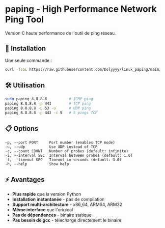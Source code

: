 # paping - High Performance Network Ping Tool

Version C haute performance de l'outil de ping réseau.

## 🚀 Installation

Une seule commande :

```bash
curl -fsSL https://raw.githubusercontent.com/Dolyyyy/linux_paping/main/install.sh | sudo bash
```

## 🛠️ Utilisation

```bash
sudo paping 8.8.8.8          # ICMP ping
paping 8.8.8.8 -p 443        # TCP ping
paping 8.8.8.8 -p 53 -u      # UDP ping
paping 8.8.8.8 -p 443 -c 5   # 5 pings TCP
```

## 📋 Options

```
-p, --port PORT     Port number (enables TCP mode)
-u, --udp           Use UDP instead of TCP
-c, --count COUNT   Number of probes (default: infinite)
-i, --interval SEC  Interval between probes (default: 1.0)
-t, --timeout SEC   Timeout in seconds (default: 3.0)
-h, --help          Show help
```

## ⚡ Avantages

- **Plus rapide** que la version Python
- **Installation instantanée** - pas de compilation
- **Support multi-architecture** - x86_64, ARM64, ARM32
- **Même interface** que l'original
- **Pas de dépendances** - binaire statique
- **Pas besoin de gcc** - télécharge directement le binaire
